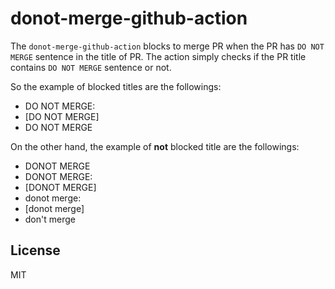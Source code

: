 # donot-merge-github-action

The `donot-merge-github-action` blocks to merge PR when the PR has `DO NOT
MERGE` sentence in the title of PR. The action simply checks if the PR title
contains `DO NOT MERGE` sentence or not.

So the example of blocked titles are the followings:

* DO NOT MERGE:
* [DO NOT MERGE]
* DO NOT MERGE

On the other hand, the example of __not__ blocked title are the followings:

* DONOT MERGE
* DONOT MERGE:
* [DONOT MERGE]
* donot merge:
* [donot merge]
* don't merge

## License

MIT
